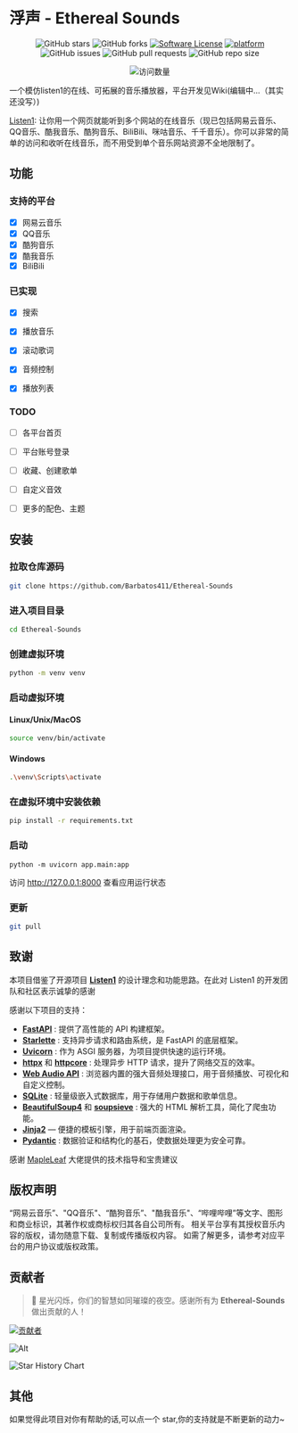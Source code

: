 # 浮声 - Ethereal Sounds

<div align="center">

![GitHub stars](https://img.shields.io/github/stars/Barbatos411/Ethereal-Sounds?style=social)
![GitHub forks](https://img.shields.io/github/forks/Barbatos411/Ethereal-Sounds?style=social)
[![Software License](https://img.shields.io/badge/license-MIT-brightgreen.svg)](LICENSE)
[![platform](https://img.shields.io/badge/python-3.10-green.svg)]()
![GitHub issues](https://img.shields.io/github/issues/Barbatos411/Ethereal-Sounds)
![GitHub pull requests](https://img.shields.io/github/issues-pr/Barbatos411/Ethereal-Sounds)
![GitHub repo size](https://img.shields.io/github/repo-size/Barbatos411/Ethereal-Sounds)

<img src="https://count.getloli.com/@Ethereal-Sounds?name=Ethereal-Sounds&theme=random&padding=7&offset=0&align=top&scale=1&pixelated=1&darkmode=auto" alt="访问数量"/>

</div>

一个模仿listen1的在线、可拓展的音乐播放器，平台开发见Wiki(编辑中...（其实还没写）)

[Listen1](https://github.com/listen1/listen1):
让你用一个网页就能听到多个网站的在线音乐（现已包括网易云音乐、QQ音乐、酷我音乐、酷狗音乐、BiliBili、咪咕音乐、千千音乐）。你可以非常的简单的访问和收听在线音乐，而不用受到单个音乐网站资源不全地限制了。

## 功能

### 支持的平台

- [x] 网易云音乐
- [x] QQ音乐
- [x] 酷狗音乐
- [x] 酷我音乐
- [x] BiliBili

### 已实现

- [x] 搜索

- [x] 播放音乐

- [x] 滚动歌词

- [x] 音频控制

- [x] 播放列表

### TODO

- [ ] 各平台首页

- [ ] 平台账号登录

- [ ] 收藏、创建歌单

- [ ] 自定义音效

- [ ] 更多的配色、主题

## 安装

### 拉取仓库源码

```bash
git clone https://github.com/Barbatos411/Ethereal-Sounds
```

### 进入项目目录

```bash
cd Ethereal-Sounds
```

### 创建虚拟环境

```bash
python -m venv venv
```

### 启动虚拟环境

#### Linux/Unix/MacOS

```bash
source venv/bin/activate
```

#### Windows

```bash
.\venv\Scripts\activate
```

### 在虚拟环境中安装依赖

```bash
pip install -r requirements.txt
```

### 启动

```
python -m uvicorn app.main:app
```

访问 <http://127.0.0.1:8000> 查看应用运行状态

### 更新

```bash
git pull
```

## 致谢

本项目借鉴了开源项目 **[Listen1](https://github.com/listen1/listen1)** 的设计理念和功能思路。在此对 Listen1
的开发团队和社区表示诚挚的感谢

感谢以下项目的支持：

- **[FastAPI](https://fastapi.tiangolo.com/)** : 提供了高性能的 API 构建框架。
- **[Starlette](https://www.starlette.io/)** : 支持异步请求和路由系统，是 FastAPI 的底层框架。
- **[Uvicorn](https://www.uvicorn.org/)** : 作为 ASGI 服务器，为项目提供快速的运行环境。
- **[httpx](https://www.python-httpx.org/)** 和 **[httpcore](https://www.python-httpx.org/httpcore/)** : 处理异步 HTTP 请求，提升了网络交互的效率。
- [**Web Audio API**](https://developer.mozilla.org/en-US/docs/Web/API/Web_Audio_API) : 浏览器内置的强大音频处理接口，用于音频播放、可视化和自定义控制。
- [**SQLite**](https://www.sqlite.org/) : 轻量级嵌入式数据库，用于存储用户数据和歌单信息。
- **[BeautifulSoup4](https://www.crummy.com/software/BeautifulSoup/)** 和 **[soupsieve](https://facelessuser.github.io/soupsieve/)** : 强大的 HTML 解析工具，简化了爬虫功能。
- **[Jinja2](https://palletsprojects.com/p/jinja/)** — 便捷的模板引擎，用于前端页面渲染。
- **[Pydantic](https://docs.pydantic.dev/)** : 数据验证和结构化的基石，使数据处理更为安全可靠。

感谢 [MapleLeaf](https://gitee.com/maple-leaf-sweeping) 大佬提供的技术指导和宝贵建议

## 版权声明

“网易云音乐”、"QQ音乐"、“酷狗音乐”、"酷我音乐"、“哔哩哔哩”等文字、图形和商业标识，其著作权或商标权归其各自公司所有。
相关平台享有其授权音乐内容的版权，请勿随意下载、复制或传播版权内容。
如需了解更多，请参考对应平台的用户协议或版权政策。

## 贡献者

> 🌟 星光闪烁，你们的智慧如同璀璨的夜空。感谢所有为 **Ethereal-Sounds** 做出贡献的人！

<a href="https://github.com/Barbatos411/Ethereal-Sounds/graphs/contributors">
  <img src="https://contrib.rocks/image?repo=Barbatos411/Ethereal-Sounds" alt="贡献者"/>
</a>

![Alt](https://repobeats.axiom.co/api/embed/002c2203d71e30e71dde64f255706628de6a498c.svg "Repobeats analytics image")

![Star History Chart](https://api.star-history.com/svg?repos=Barbatos411/Ethereal-Sounds&type=Date)

## 其他

如果觉得此项目对你有帮助的话,可以点一个 star,你的支持就是不断更新的动力~

